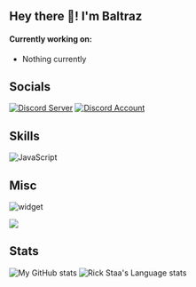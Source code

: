 ## Hey there 👋! I'm Baltraz  
  
#### Currently working on:

- Nothing currently

## Socials
<p align="left">
  <a href="https://discord.gg/Ca6XpTRQaR" target="_blank"><img alt="Discord Server" src="https://img.shields.io/badge/-Discord Server-4e5d94?style=flat-square&logo=Discord&logoColor=white"></a>
  <a href="https://discord.com/users/570267487393021969" target="_blank"><img alt="Discord Account" src="https://img.shields.io/badge/-Discord Account-4e5d94?style=flat-square&logo=Discord&logoColor=white"></a>
</p>

## Skills
![JavaScript](https://img.shields.io/badge/-JavaScript-%23F7DF1C?style=flat-square&logo=javascript&logoColor=000000&labelColor=%23F7DF1C&color=%23FFCE5A)

## Misc
![widget](https://discord.c99.nl/widget/theme-3/570267487393021969.png) 

![](https://komarev.com/ghpvc/?username=Killermaschine88)

## Stats

![My GitHub stats](https://github-readme-stats.vercel.app/api?username=Killermaschine88&count_private=true&show_icons=true&theme=dracula)
![Rick Staa's Language stats](https://github-readme-stats-git-master-rstaa-rickstaa.vercel.app/api/top-langs/?username=Killermaschine88&layout=compact&langs_count=t&hide_border=1&role=OWNER,COLLABORATOR)
